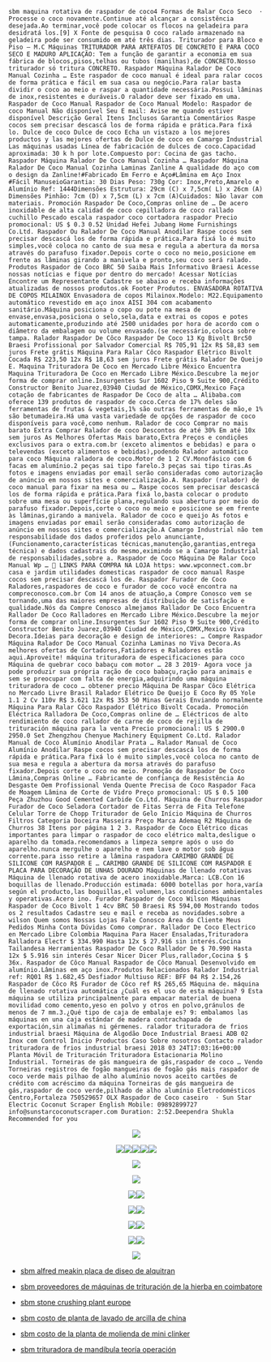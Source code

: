 
```
sbm maquina rotativa de raspador de coco4 Formas de Ralar Coco Seco  · Processe o coco novamente.Continue até alcançar a consistência desejada.Ao terminar,você pode colocar os flocos na geladeira para desidratá los.[9] X Fonte de pesquisa O coco ralado armazenado na geladeira pode ser consumido em até três dias. Triturador para Bloco e Piso — M.C Máquinas TRITURADOR PARA ARTEFATOS DE CONCRETO E PARA COCO SECO E MADURO APLICAÇÃO: Tem a função de garantir a economia em sua fábrica de blocos,pisos,telhas ou tubos (manilhas),de CONCRETO.Nosso triturador só tritura CONCRETO. Raspador Máquina Ralador De Coco Manual Cozinha … Este raspador de coco manual é ideal para ralar cocos de forma prática e fácil em sua casa ou negócio.Para ralar basta dividir o coco ao meio e raspar a quantidade necessária.Possui lâminas de inox,resistentes e duráveis.O ralador deve ser fixado em uma. Raspador de Coco Manual Raspador de Coco Manual Modelo: Raspador de coco Manual Não disponível Seu E mail: Avise me quando estiver disponível Descrição Geral Itens Inclusos Garantia Comentários Raspe cocos sem precisar descascá los de forma rápida e prática.Para fixá lo. Dulce de coco Dulce de coco Echa un vistazo a los mejores productos y las mejores ofertas de Dulce de coco en Camargo Industrial Las máquinas usadas Línea de fabricación de dulces de coco.Capacidad aproximada: 30 k h por lote.Compuesto por: Cocina de gas tacho. Raspador Máquina Ralador De Coco Manual Cozinha … Raspador Máquina Ralador De Coco Manual Cozinha Laminas Zanline A qualidade do aço com o design da Zanline!#Fabricado Em Ferro e Aço#Lâmina em Aço Inox #Fácil ManuseioGarantia: 30 Dias Peso: 730g Cor: Inox,Preto,Amarelo e Alumínio Ref: 1444Dimensões Estrutura: 29cm (C) x 7,5cm( L) x 26cm (A) Dimensões Pinhão: 7cm (D) x 7,5cm (L) x 7cm (A)Cuidados: Não lavar com materiais. Promoción Raspador De Coco,Compras online de … De acero inoxidable de alta calidad de coco cepilladora de coco rallado cuchillo Pescado escala raspador coco cortadora raspador Precio promocional: US $ 0.3 0.52 Unidad Hefei Jubang Home Furnishings Co.Ltd. Raspador Ou Ralador De Coco Manual Anodilar Raspe cocos sem precisar descascá los de forma rápida e prática.Para fixá lo é muito simples,você coloca no canto de sua mesa e regula a abertura da morsa através do parafuso fixador.Depois corte o coco no meio,posicione em frente as lâminas girando a manivela e pronto,seu coco será ralado. Produtos Raspador de Coco BRC 50 Saiba Mais Informativo Braesi Acesse nossas notícias e fique por dentro do mercado! Acessar Notícias Encontre um Representante Cadastre se abaixo e receba informações atualizadas de nossos produtos.ok Footer Produtos. ENVASADORA ROTATIVA DE COPOS MILAINOX Envasadora de copos Milainox.Modelo: M22.Equipamento automático revestido em aço inox AISI 304 com acabamento sanitário.Máquina posiciona o copo ou pote na mesa de envase,envasa,posiciona o selo,sela,data e extrai os copos e potes automaticamente,produzindo até 2500 unidades por hora de acordo com o diâmetro da embalagem ou volume envasado.(se necessário,coloca sobre tampa. Ralador Raspador De Côco Raspador De Coco 13 Kg Bivolt Brc50 Braesi Profissional por Salvador Comercial R$ 705,91 12x R$ 58,83 sem juros Frete grátis Máquina Para Ralar Côco Raspador Elétrico Bivolt Cocada R$ 223,50 12x R$ 18,63 sem juros Frete grátis Ralador De Queijo E. Maquina Trituradora De Coco en Mercado Libre México Encuentra Maquina Trituradora De Coco en Mercado Libre México.Descubre la mejor forma de comprar online.Insurgentes Sur 1602 Piso 9 Suite 900,Crédito Constructor Benito Juarez,03940 Ciudad de México,CDMX,Mexico Faça cotação de fabricantes de Raspador De Coco de alta … Alibaba.com oferece 139 produtos de raspador de coco.Cerca de 17% deles são ferramentas de frutas & vegetais,1% são outras ferramentas de mão,e 1% são betumadeira.Há uma vasta variedade de opções de raspador de coco disponíveis para você,como nenhum. Ralador de coco Comprar no mais barato Extra Comprar Ralador de coco Descontos de até 30% Em até 10x sem juros As Melhores Ofertas Mais barato,Extra Preços e condições exclusivos para o extra.com.br (exceto alimentos e bebidas) e para o televendas (exceto alimentos e bebidas),podendo Ralador automático para coco Máquina raladora de coco.Motor de 1 2 CV.Monofásico com 6 facas em alumínio.2 peças sai tipo farelo.3 peças sai tipo tiras.As fotos e imagens enviadas por email serão consideradas como autorização de anúncio em nossos sites e comercialização.A. Raspador (ralador) de coco manual para fixar na mesa ou … Raspe cocos sem precisar descascá los de forma rápida e prática.Para fixá lo,basta colocar o produto sobre uma mesa ou superfície plana,regulando sua abertura por meio do parafuso fixador.Depois,corte o coco no meio e posicione se em frente às lâminas,girando a manivela. Ralador de coco e queijo As fotos e imagens enviadas por email serão consideradas como autorização de anúncio em nossos sites e comercialização.A Camargo Industrial não tem responsabilidade dos dados proferidos pelo anunciante,(Funcionamento,características técnicas,manutenção,garantias,entrega técnica) e dados cadastrais do mesmo,eximindo se a Camargo Industrial de responsabilidades,sobre a. Raspador de Coco Máquina De Ralar Coco Manual Wp … 🛒 LINKS PARA COMPRA NA LOJA https: www.wpconnect.com.br casa e jardim utilidades domesticas raspador de coco manual Raspe cocos sem precisar descascá los de. Raspador Furador de Coco Raladores,raspadores de coco e furador de coco você encontra na compreconosco.com.br Com 14 anos de atuação,a Compre Conosco vem se tornando,uma das maiores empresas de distribuição de satisfação e qualidade.Nós da Compre Conosco almejamos Rallador De Coco Encuentra Rallador De Coco Ralladores en Mercado Libre México.Descubre la mejor forma de comprar online.Insurgentes Sur 1602 Piso 9 Suite 900,Crédito Constructor Benito Juarez,03940 Ciudad de México,CDMX,Mexico Viva Decora.Ideias para decoração e design de interiores: … Compre Raspador Máquina Ralador De Coco Manual Cozinha Laminas no Viva Decora.As melhores ofertas de Cortadores,Fatiadores e Raladores estão aqui.Aproveite! máquina trituradora de especificaciones para coco Máquina de quebrar coco babaçu com motor … 28 3 2019· Agora voce ja pode produzir sua própria ração de coco babaçu,ração para animais e sem se preocupar com falta de energia,adquirindo uma máquina trituradora de coco … obtener precio Máquina De Raspar Côco Elétrica no Mercado Livre Brasil Ralador Elétrico De Queijo E Coco Ry 05 Yole 1.1 2 Cv 110v R$ 3.621 12x R$ 353 50 Minas Gerais Enviando normalmente Máquina Para Ralar Côco Raspador Elétrico Bivolt Cocada. Promoción Eléctrica Ralladora De Coco,Compras online de … Eléctricos de alto rendimiento de coco rallador de carne de coco de rejilla de trituración máquina para la venta Precio promocional: US $ 2900.0 2950.0 Set Zhengzhou Chenyue Machinery Equipment Co.Ltd. Ralador Manual de Coco Alumínio Anodilar Prata … Ralador Manual de Coco Alumínio Anodilar Raspe cocos sem precisar descascá los de forma rápida e prática.Para fixá lo é muito simples,você coloca no canto de sua mesa e regula a abertura da morsa através do parafuso fixador.Depois corte o coco no meio. Promoção de Raspador De Coco Lâmina,Compras Online … Fabricante de confiança de Resistência Ao Desgaste Oem Profissional Venda Quente Precisa de Coco Raspador Faca de Moagem Lâmina de Corte de Vidro Preço promocional: US $ 0.5 100 Peça Zhuzhou Good Cemented Carbide Co.Ltd. Máquina de Churros Raspador Furador de Coco Seladora Cortador de Fitas Serra de Fita Telefone Celular Torre de Chopp Triturador de Gelo Início Máquina de Churros Filtros Categoria Doceira Masseira Preço Marca Ademaq R2 Máquina de Churros 38 Itens por página 1 2 3. Raspador de Coco Elétrico dicas importantes para limpar o raspador de coco elétrico malta,desligue o aparelho da tomada.recomendamos a limpeza sempre após o uso do aparelho.nunca mergulhe o aparelho e nem lave o motor sob água corrente.para isso retire a lâmina raspadora CARIMBO GRANDE DE SILICONE COM RASPADOR E … CARIMBO GRANDE DE SILICONE COM RASPADOR E PLACA PARA DECORAÇÃO DE UNHAS DOURADO Máquinas de llenado rotativas Máquina de llenado rotativa de acero inoxidable.Marca: LCB.Con 16 boquillas de llenado.Producción estimada: 6000 botellas por hora,varía según el producto,las boquillas,el volumen,las condiciones ambientales y operativas.Acero ino. Furador Raspador de Coco Wilson Máquinas Raspador de Coco Bivolt 1 4cv BRC 50 Braesi R$ 594,00 Mostrando todos os 2 resultados Cadastre seu e mail e receba as novidades.sobre a wilson Quem somos Nossas Lojas Fale Conosco Área do Cliente Meus Pedidos Minha Conta Dúvidas Como comprar. Rallador De Coco Electrico en Mercado Libre Colombia Maquina Para Hacer Ensaladas,Trituradora Ralladora Electr $ 334.990 Hasta 12x $ 27.916 sin interés.Cocina Tailandesa Herramientas Raspador De Coco Rallador De $ 70.990 Hasta 12x $ 5.916 sin interés Cesar Nicer Dicer Plus,rallador,Cocina $ $ 36x. Raspador de Côco Manual Raspador de Côco Manual Desenvolvido em alumínio.Lâminas em aço inox.Produtos Relacionados Ralador Industrial ref: RQ01 R$ 1.682,45 Desfiador Multiuso REF: BFF 04 R$ 2.154,26 Raspador de Côco R$ Furador de Côco ref R$ 265,65 Máquina de. máquina de llenado rotativa automática ¿Cuál es el uso de esta máquina? 9 Esta máquina se utiliza principalmente para empacar material de buena movilidad como cemento,yeso en polvo y otros en polvo,gránulos de menos de 7 mm.3.¿Qué tipo de caja de embalaje es? 9: embalamos las máquinas en una caja estándar de madera contrachapada de exportación,sin alimañas ni gérmenes. ralador trituradora de frios industrial braesi Máquina de Algodão Doce Industrial Braesi ADB 02 Inox com Control Inicio Productos Caso Sobre nosotros Contacto ralador trituradora de frios industrial braesi 2018 03 24T17:03:16+00:00 Planta Móvil de Trituración Trituradora Estacionaria Molino Industrial. Torneiras de gás mangueira de gás,raspador de coco … Vendo Torneiras registros de fogão mangueiras de fogão gás mais raspador de coco verde mais pilhao de alho alumínio novos aceito cartões de crédito com acréscimo da máquina Torneiras de gás mangueira de gás,raspador de coco verde,pilhado de alho alumínio Eletrodomésticos Centro,Fortaleza 750529657 OLX Raspador de Coco caseiro  · Sun Star Electric Coconut Scraper English Mobile: 09892899727 info@sunstarcoconutscraper.com Duration: 2:52.Deependra Shukla Recommended for you 
```

<div align="center">

<a href="https://es-crusher.shibang-china.com/github&k=sbm+maquina+rotativa+de+raspador+de+coco"><img src="https://static.shibang-china.com/es/crusher/logo.jpg"></a>

<a href="https://es-crusher.shibang-china.com/github&k=sbm+maquina+rotativa+de+raspador+de+coco"><img src="https://static.shibang-china.com/es/crusher/index.jpg"></a><a href="https://es-crusher.shibang-china.com/material.htmlgithub&k=sbm+maquina+rotativa+de+raspador+de+coco"><img src="https://static.shibang-china.com/es/crusher/material.jpg"></a><a href="https://es-crusher.shibang-china.com/application.htmlgithub&k=sbm+maquina+rotativa+de+raspador+de+coco"><img src="https://static.shibang-china.com/es/crusher/application.jpg"></a><a href="https://es-crusher.shibang-china.com/aboutus.htmlgithub&k=sbm+maquina+rotativa+de+raspador+de+coco"><img src="https://static.shibang-china.com/es/crusher/aboutus.jpg"></a><a href="https://es-crusher.shibang-china.com/contact.htmlgithub&k=sbm+maquina+rotativa+de+raspador+de+coco"><img src="https://static.shibang-china.com/es/crusher/contact.jpg"></a>

<a href="https://es-crusher.shibang-china.com/github&k=sbm+maquina+rotativa+de+raspador+de+coco"><img src="https://static.shibang-china.com/es/crusher/banner.jpg"></a>

<a href="https://swt.shibang-china.com/github&k=sbm+maquina+rotativa+de+raspador+de+coco"><img src="https://static.shibang-china.com/es/crusher/text.jpg"></a>

<a href="https://swt.shibang-china.com/github&k=sbm+maquina+rotativa+de+raspador+de+coco"><img src="https://static.shibang-china.com/es/crusher/chat.jpg"></a><a href="https://es-crusher.shibang-china.com/contact.htmlgithub&k=sbm+maquina+rotativa+de+raspador+de+coco"><img src="https://static.shibang-china.com/es/crusher/message.jpg"></a>

<a href="https://es-crusher.shibang-china.com/products/pe.htmlgithub&k=sbm+maquina+rotativa+de+raspador+de+coco"><img src="https://static.shibang-china.com/es/crusher/pe.jpg"></a><a href="https://es-crusher.shibang-china.com/products/pf.htmlgithub&k=sbm+maquina+rotativa+de+raspador+de+coco"><img src="https://static.shibang-china.com/es/crusher/pf.jpg"></a>

<a href="https://es-crusher.shibang-china.com/products/hpt.htmlgithub&k=sbm+maquina+rotativa+de+raspador+de+coco"><img src="https://static.shibang-china.com/es/crusher/hpt.jpg"></a><a href="https://es-crusher.shibang-china.com/products/vsi.htmlgithub&k=sbm+maquina+rotativa+de+raspador+de+coco"><img src="https://static.shibang-china.com/es/crusher/vsi.jpg"></a>

<a href="https://es-crusher.shibang-china.com/products/klv.htmlgithub&k=sbm+maquina+rotativa+de+raspador+de+coco"><img src="https://static.shibang-china.com/es/crusher/klv.jpg"></a><a href="https://es-crusher.shibang-china.com/products/portable.htmlgithub&k=sbm+maquina+rotativa+de+raspador+de+coco"><img src="https://static.shibang-china.com/es/crusher/portable.jpg"></a>

<a href="https://swt.shibang-china.com/github&k=sbm+maquina+rotativa+de+raspador+de+coco"><img src="https://static.shibang-china.com/es/crusher/case.jpg"></a>

</div>


* [sbm alfred meakin placa de diseo de alquitran](sbm%20alfred%20meakin%20placa%20de%20diseo%20de%20alquitran.md)

* [sbm proveedores de máquinas de trituración de la hierba en coimbatore](sbm%20proveedores%20de%20m%C3%A1quinas%20de%20trituraci%C3%B3n%20de%20la%20hierba%20en%20coimbatore.md)

* [sbm stone crushing plant europe](sbm%20stone%20crushing%20plant%20europe.md)

* [sbm costo de planta de lavado de arcilla de china](sbm%20costo%20de%20planta%20de%20lavado%20de%20arcilla%20de%20china.md)

* [sbm costo de la planta de molienda de mini clinker](sbm%20costo%20de%20la%20planta%20de%20molienda%20de%20mini%20clinker.md)

* [sbm trituradora de mandíbula teoría operación](sbm%20trituradora%20de%20mand%C3%ADbula%20teor%C3%ADa%20operaci%C3%B3n.md)